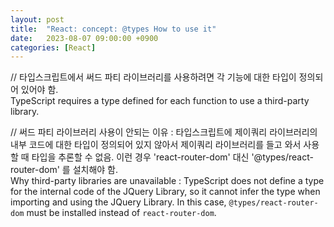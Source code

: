 ```yaml
---
layout: post
title:  "React: concept: @types How to use it"
date:   2023-08-07 09:00:00 +0900
categories: [React]
---
```


// 타입스크립트에서 써드 파티 라이브러리를 사용하려면 각 기능에 대한 타입이 정의되어 있어야 함.   
TypeScript requires a type defined for each function to use a third-party library.   
   
// 써드 파티 라이브러리 사용이 안되는 이유 : 타입스크립트에 제이쿼리 라이브러리의 내부 코드에 대한 타입이 정의되어 있지 않아서 제이쿼리 라이브러리를 들고 와서 사용할 때 타입을 추론할 수 없음. 이런 경우 'react-router-dom' 대신 '@types/react-router-dom' 를 설치해야 함.   
Why third-party libraries are unavailable : TypeScript does not define a type for the internal code of the JQuery Library, so it cannot infer the type when importing and using the JQuery Library. In this case, `@types/react-router-dom` must be installed instead of `react-router-dom`.   
